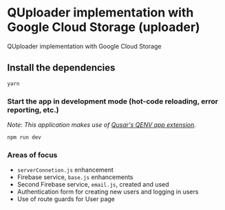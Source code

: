 # QUploader implementation with Google Cloud Storage (uploader)

QUploader implementation with Google Cloud Storage

## Install the dependencies
```bash
yarn
```

### Start the app in development mode (hot-code reloading, error reporting, etc.)
*Note: This application makes use of [Qusar's QENV app extension](https://github.com/quasarframework/app-extension-qenv).*
```bash
npm run dev
```

### Areas of focus

- `serverConnetion.js` enhancement
- Firebase service, `base.js` enhancements
- Second Firebase service, `email.js`, created and used
- Authentication form for creating new users and logging in users
- Use of route guards for User page
